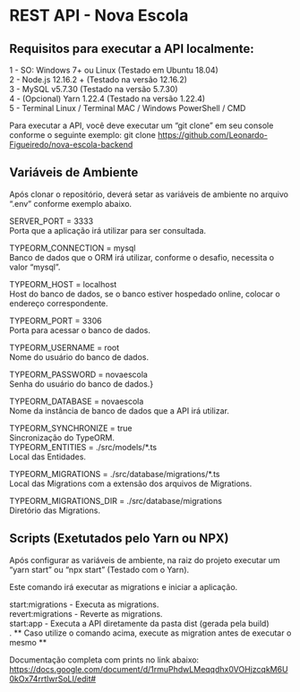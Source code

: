 # REST API - Nova Escola

## Requisitos para executar a API localmente:
1 - SO: Windows 7+ ou Linux (Testado em Ubuntu 18.04)<br>
2 - Node.js 12.16.2 + (Testado na versão 12.16.2)<br>
3 - MySQL v5.7.30 (Testado na versão 5.7.30)<br>
4 - (Opcional) Yarn 1.22.4 (Testado na versão 1.22.4)<br>
5 - Terminal Linux / Terminal MAC / Windows PowerShell / CMD<br>

Para executar a API, você deve executar um “git clone” em seu console conforme o seguinte exemplo:
git clone https://github.com/Leonardo-Figueiredo/nova-escola-backend

## Variáveis de Ambiente
Após clonar o repositório, deverá setar as variáveis de ambiente no arquivo “.env” conforme exemplo abaixo.<br>

SERVER_PORT = 3333<br>
Porta que a aplicação irá utilizar para ser consultada.<br>


TYPEORM_CONNECTION = mysql<br>
Banco de dados que o ORM irá utilizar, conforme o desafio, necessita o valor “mysql”.<br>


TYPEORM_HOST = localhost<br>
Host do banco de dados, se o banco estiver hospedado online, colocar o endereço correspondente.<br>

TYPEORM_PORT = 3306<br>
Porta para acessar o banco de dados.<br>


TYPEORM_USERNAME = root<br>
Nome do usuário do banco de dados.<br>

TYPEORM_PASSWORD = novaescola<br>
Senha do usuário do banco de dados.}<br>


TYPEORM_DATABASE = novaescola<br>
Nome da instância de banco de dados que a API irá utilizar.<br>


TYPEORM_SYNCHRONIZE = true<br>
Sincronização do TypeORM.<br>
TYPEORM_ENTITIES = ./src/models/*.ts<br>
Local das Entidades.<br>


TYPEORM_MIGRATIONS = ./src/database/migrations/*.ts<br>
Local das Migrations com a extensão dos arquivos de Migrations.<br>


TYPEORM_MIGRATIONS_DIR = ./src/database/migrations<br>
Diretório das Migrations.<br>


## Scripts (Exetutados pelo Yarn ou NPX)
Após configurar as variáveis de ambiente, na raiz do projeto executar um “yarn start”  ou “npx start” (Testado com o Yarn).<br>

Este comando irá executar as migrations e iniciar a aplicação.<br>

start:migrations - Executa as migrations.<br>
revert:migrations - Reverte as migrations.<br>
start:app - Executa a API diretamente da pasta dist (gerada pela build)<br>.
** Caso utilize o comando acima, execute as migration antes de executar o mesmo **<br>

Documentação completa com prints no link abaixo:
https://docs.google.com/document/d/1rmuPhdwLMeqqdhx0VOHjzcqkM6U0kOx74rrtlwrSoLI/edit#
